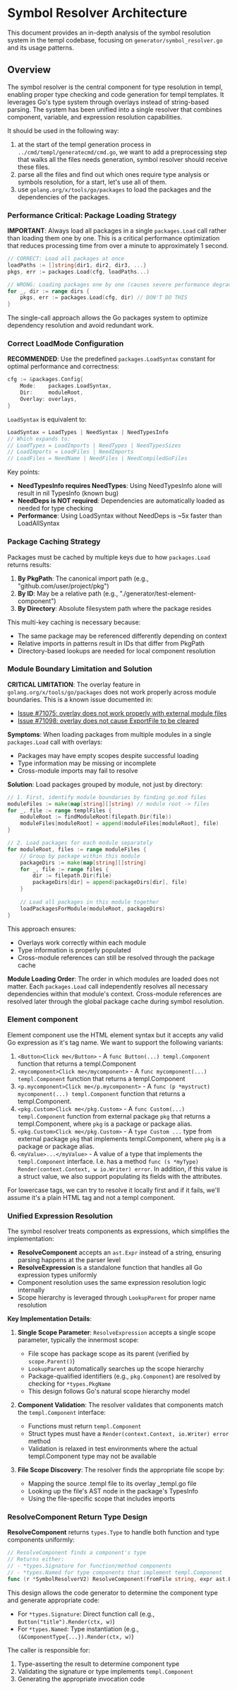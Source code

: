 # Symbol Resolver Architecture

This document provides an in-depth analysis of the symbol resolution system in the templ codebase, focusing on `generator/symbol_resolver.go` and its usage patterns.

## Overview

The symbol resolver is the central component for type resolution in templ, enabling proper type checking and code generation for templ templates. It leverages Go's type system through overlays instead of string-based parsing. The system has been unified into a single resolver that combines component, variable, and expression resolution capabilities.

It should be used in the following way:

1. at the start of the templ generation process in `../cmd/templ/generatecmd/cmd.go`, we want to add a preprocessing step that walks all the files needs generation, symbol resolver should receive these files.
2. parse all the files and find out which ones require type analysis or symbols resolution, for a start, let's use all of them.
4. use `golang.org/x/tools/go/packages` to load the packages and the dependencies of the packages.

### Performance Critical: Package Loading Strategy

**IMPORTANT**: Always load all packages in a single `packages.Load` call rather than loading them one by one. This is a critical performance optimization that reduces processing time from over a minute to approximately 1 second.

```go
// CORRECT: Load all packages at once
loadPaths := []string{dir1, dir2, dir3, ...}
pkgs, err := packages.Load(cfg, loadPaths...)

// WRONG: Loading packages one by one (causes severe performance degradation)
for _, dir := range dirs {
    pkgs, err := packages.Load(cfg, dir) // DON'T DO THIS
}
```

The single-call approach allows the Go packages system to optimize dependency resolution and avoid redundant work.

### Correct LoadMode Configuration

**RECOMMENDED**: Use the predefined `packages.LoadSyntax` constant for optimal performance and correctness:

```go
cfg := &packages.Config{
    Mode:    packages.LoadSyntax,
    Dir:     moduleRoot,
    Overlay: overlays,
}
```

`LoadSyntax` is equivalent to:
```go
LoadSyntax = LoadTypes | NeedSyntax | NeedTypesInfo
// Which expands to:
// LoadTypes = LoadImports | NeedTypes | NeedTypesSizes
// LoadImports = LoadFiles | NeedImports
// LoadFiles = NeedName | NeedFiles | NeedCompiledGoFiles
```

Key points:
- **NeedTypesInfo requires NeedTypes**: Using NeedTypesInfo alone will result in nil TypesInfo (known bug)
- **NeedDeps is NOT required**: Dependencies are automatically loaded as needed for type checking
- **Performance**: Using LoadSyntax without NeedDeps is ~5x faster than LoadAllSyntax

### Package Caching Strategy

Packages must be cached by multiple keys due to how `packages.Load` returns results:
1. **By PkgPath**: The canonical import path (e.g., "github.com/user/project/pkg")
2. **By ID**: May be a relative path (e.g., "./generator/test-element-component")
3. **By Directory**: Absolute filesystem path where the package resides

This multi-key caching is necessary because:
- The same package may be referenced differently depending on context
- Relative imports in patterns result in IDs that differ from PkgPath
- Directory-based lookups are needed for local component resolution

### Module Boundary Limitation and Solution

**CRITICAL LIMITATION**: The overlay feature in `golang.org/x/tools/go/packages` does not work properly across module boundaries. This is a known issue documented in:
- [Issue #71075: overlay does not work properly with external module files](https://github.com/golang/go/issues/71075)
- [Issue #71098: overlay does not cause ExportFile to be cleared](https://github.com/golang/go/issues/71098)

**Symptoms**: When loading packages from multiple modules in a single `packages.Load` call with overlays:
- Packages may have empty scopes despite successful loading
- Type information may be missing or incomplete
- Cross-module imports may fail to resolve

**Solution**: Load packages grouped by module, not just by directory:

```go
// 1. First, identify module boundaries by finding go.mod files
moduleFiles := make(map[string][]string) // module root -> files
for _, file := range templFiles {
    moduleRoot := findModuleRoot(filepath.Dir(file))
    moduleFiles[moduleRoot] = append(moduleFiles[moduleRoot], file)
}

// 2. Load packages for each module separately
for moduleRoot, files := range moduleFiles {
    // Group by package within this module
    packageDirs := make(map[string][]string)
    for _, file := range files {
        dir := filepath.Dir(file)
        packageDirs[dir] = append(packageDirs[dir], file)
    }
    
    // Load all packages in this module together
    loadPackagesForModule(moduleRoot, packageDirs)
}
```

This approach ensures:
- Overlays work correctly within each module
- Type information is properly populated
- Cross-module references can still be resolved through the package cache

**Module Loading Order**: The order in which modules are loaded does not matter. Each `packages.Load` call independently resolves all necessary dependencies within that module's context. Cross-module references are resolved later through the global package cache during symbol resolution.

### Element component

Element component use the HTML element syntax but it accepts any valid Go expression as it's tag name. We want to support the following variants:

1. `<Button>Click me</Button>` - A `func Button(...) templ.Component` function that returns a templ.Component
2. `<mycomponent>Click me</mycomponent>` - A `func mycomponent(...) templ.Component` function that returns a templ.Component
3. `<p.mycomponent>Click me</p.mycomponent>` - A `func (p *mystruct) mycomponent(...) templ.Component` function that returns a templ.Component.
4. `<pkg.Custom>Click me</pkg.Custom>` - A `func Custom(...) templ.Component` function from external package `pkg` that returns a templ.Component, where `pkg` is a package or package alias.
5. `<pkg.Custom>Click me</pkg.Custom>` - A `type Custom ...` type from external package `pkg` that implements templ.Component, where `pkg` is a package or package alias.
6. `<myValue>...</myValue>` - A value of a type that implements the `templ.Component` interface. I.e. has a method `func (s *myType) Render(context.Context, w io.Writer) error`. In addition, if this value is a struct value, we also support populating its fields with the attributes.

For lowercase tags, we can try to resolve it locally first and if it fails, we'll assume it's a plain HTML tag and not a templ component.

### Unified Expression Resolution

The symbol resolver treats components as expressions, which simplifies the implementation:

- **ResolveComponent** accepts an `ast.Expr` instead of a string, ensuring parsing happens at the parser level
- **ResolveExpression** is a standalone function that handles all Go expression types uniformly
- Component resolution uses the same expression resolution logic internally
- Scope hierarchy is leveraged through `LookupParent` for proper name resolution

**Key Implementation Details**: 

1. **Single Scope Parameter**: `ResolveExpression` accepts a single scope parameter, typically the innermost scope:
   - File scope has package scope as its parent (verified by `scope.Parent()`)
   - `LookupParent` automatically searches up the scope hierarchy
   - Package-qualified identifiers (e.g., `pkg.Component`) are resolved by checking for `*types.PkgName`
   - This design follows Go's natural scope hierarchy model

2. **Component Validation**: The resolver validates that components match the `templ.Component` interface:
   - Functions must return `templ.Component`
   - Struct types must have a `Render(context.Context, io.Writer) error` method
   - Validation is relaxed in test environments where the actual templ.Component type may not be available

3. **File Scope Discovery**: The resolver finds the appropriate file scope by:
   - Mapping the source .templ file to its overlay _templ.go file
   - Looking up the file's AST node in the package's TypesInfo
   - Using the file-specific scope that includes imports

### ResolveComponent Return Type Design

**ResolveComponent** returns `types.Type` to handle both function and type components uniformly:

```go
// ResolveComponent finds a component's type
// Returns either:
// - *types.Signature for function/method components  
// - *types.Named for type components that implement templ.Component
func (r *SymbolResolverV2) ResolveComponent(fromFile string, expr ast.Expr) (types.Type, error)
```

This design allows the code generator to determine the component type and generate appropriate code:
- For `*types.Signature`: Direct function call (e.g., `Button("title").Render(ctx, w)`)
- For `*types.Named`: Type instantiation (e.g., `(&ComponentType{...}).Render(ctx, w)`)

The caller is responsible for:
1. Type-asserting the result to determine component type
2. Validating the signature or type implements `templ.Component`
3. Generating the appropriate invocation code
